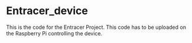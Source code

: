 # Entracer_device
This is the code for the Entracer Project. This code has to be uploaded on the Raspberry Pi controlling the device.
